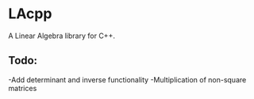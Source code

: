# LAcpp
A Linear Algebra library for C++.

## Todo:
-Add determinant and inverse functionality
-Multiplication of non-square matrices
